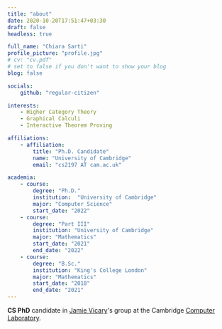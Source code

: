 ```yaml
---
title: "about"
date: 2020-10-20T17:51:47+03:30
draft: false
headless: true

full_name: "Chiara Sarti"
profile_picture: "profile.jpg"
# cv: "cv.pdf"
# set to false if you don't want to show your blog
blog: false

socials:
    github: "regular-citizen"

interests:
    - Higher Category Theory
	- Graphical Calculi
	- Interactive Theorem Proving

affiliations:
    - affiliation:
        title: "Ph.D. Candidate"
        name: "University of Cambridge"
        email: "cs2197 AT cam.ac.uk"

academia:
    - course:
        degree: "Ph.D."
        institution:  "University of Cambridge"
        major: "Computer Science"
        start_date: "2022"
    - course:
        degree: "Part III"
        institution: "University of Cambridge"
        major: "Mathematics"
        start_date: "2021"
        end_date: "2022"
    - course:
        degree: "B.Sc."
        institution: "King's College London"
        major: "Mathematics"
        start_date: "2018"
        end_date: "2021"
---
```


**CS PhD** candidate in [Jamie Vicary][1]'s group at the Cambridge [Computer Laboratory][2].

[1]:https://www.cl.cam.ac.uk/~jv258/
[2]:https://www.cl.cam.ac.uk/research/clash/
